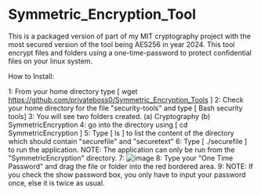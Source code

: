 # Symmetric_Encryption_Tool
This is a packaged version of part of my MIT cryptography project with the most secured version of the tool being AES256 in year 2024.
This tool encrypt files and folders using a one-time-password to protect confidential files on your linux system.

How to Install:

1: From your home directory type [ wget https://github.com/privateboss0/Symmetric_Encryption_Tools ]
2: Check your home directory for the file "security-tools" and type [ Bash security tools]
3: You will see two folders created. (a) Cryptography (b) SymmetricEncryption
4: go into the directory using [ cd SymmetricEncryption ] 
5: Type [ ls ] to list the content of the directory which should contain "securefile" and "securetext"
6: Type [ ./securefile ] to run the application. NOTE: The application can only be run from the "SymmetricEncryption" directory.
7: ![image](https://github.com/privateboss0/Symmetric_Encryption_Tools/assets/89046656/4e7010e4-2a63-4a32-a190-a196f552a46a)
8: Type your "One Time Password" and drag the file or folder into the red bordered area.
9: NOTE: If you check the show password box, you only have to input your password once, else it is twice as usual.

